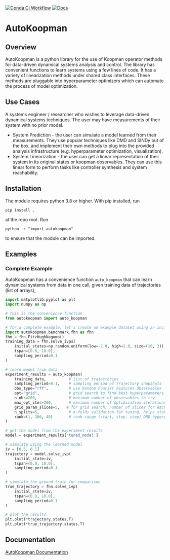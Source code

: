 
[![Conda CI Workflow](https://github.com/EthanJamesLew/AutoKoopman/actions/workflows/python-package-conda.yml/badge.svg)](https://github.com/EthanJamesLew/AutoKoopman/actions/workflows/python-package-conda.yml)
[![Docs](https://github.com/EthanJamesLew/AutoKoopman/actions/workflows/documentation.yml/badge.svg)](https://github.com/EthanJamesLew/AutoKoopman/actions/workflows/documentation.yaml)

# AutoKoopman

## Overview
AutoKoopman is a python library for the use of Koopman operator methods for data-driven dynamical systems analysis and control. The library
has convenient functions to learn systems using a few lines of code. It has a variety of linearization methods under
shared class interfaces. These methods are pluggable into hyperparameter optimizers which can automate the process of model
optimization.

## Use Cases
A systems engineer / researcher who wishes to leverage data-driven dynamical systems techniques. The user may
have measurements of their system with no prior model.
* System Prediction - the user can simulate a model learned from their measurements. They use popular techniques like DMD and SINDy out of the box, and implement their own methods to plug into the provided analysis infrastructure (e.g. hyperparameter optimization, visualization).
* System Linearization - the user can get a linear representation of their system in its original states or koopman observables. They can use this linear form to perform tasks like controller synthesis and system reachability.

## Installation

The module requires python 3.8 or higher. With pip installed, run
```shell
pip install .
```
at the repo root. Run
```shell
python -c "import autokoopman"
```
to ensure that the module can be imported.

## Examples

### Complete Example
AutoKoopman has a convenience function `auto_koopman` that can learn dynamical systems from data in one call, given
training data of trajectories (list of arrays),
```python
import matplotlib.pyplot as plt
import numpy as np

# this is the convenience function
from autokoopman import auto_koopman

# for a complete example, let's create an example dataset using an included benchmark system
import autokoopman.benchmark.fhn as fhn
fhn = fhn.FitzHughNagumo()
training_data = fhn.solve_ivps(
    initial_states=np.random.uniform(low=-2.0, high=2.0, size=(10, 2)),
    tspan=[0.0, 10.0],
    sampling_period=0.1
)

# learn model from data
experiment_results = auto_koopman(
    training_data,          # list of trajectories
    sampling_period=0.1,    # sampling period of trajectory snapshots
    obs_type="rff",         # use Random Fourier Features Observables
    opt="grid",             # grid search to find best hyperparameters
    n_obs=200,              # maximum number of observables to try
    max_opt_iter=200,       # maximum number of optimization iterations
    grid_param_slices=5,   # for grid search, number of slices for each parameter
    n_splits=5,             # k-folds validation for tuning, helps stabilize the scoring
    rank=(1, 200, 40)       # rank range (start, stop, step) DMD hyperparameter
)

# get the model from the experiment results
model = experiment_results['tuned_model']

# simulate using the learned model
iv = [0.5, 0.1]
trajectory = model.solve_ivp(
    initial_state=iv,
    tspan=(0.0, 10.0),
    sampling_period=0.1
)

# simulate the ground truth for comparison
true_trajectory = fhn.solve_ivp(
    initial_state=iv,
    tspan=(0.0, 10.0),
    sampling_period=0.1
)

# plot the results
plt.plot(*trajectory.states.T)
plt.plot(*true_trajectory.states.T)
```


## Documentation

[AutoKoopman Documentation](https://ethanjameslew.github.io/AutoKoopman/)
